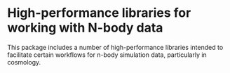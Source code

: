 # High-performance libraries for working with N-body data

This package includes a number of high-performance libraries intended to facilitate certain workflows
for n-body simulation data, particularly in cosmology.
